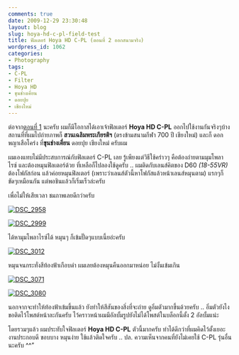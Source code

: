 ```yaml
---
comments: true
date: 2009-12-29 23:30:48
layout: blog
slug: hoya-hd-c-pl-field-test
title: ฟิลเตอร์ Hoya HD C-PL (ตอนที่ 2 ออกสนามจริง)
wordpress_id: 1062
categories:
- Photography
tags:
- C-PL
- Filter
- Hoya HD
- ขุนช่างเคี่ยน
- ดอยปุย
- เชียงใหม่
---
```


ต่อจาก[ตอนที่ 1](http://www.armno.in.th/20091219/%E0%B8%9F%E0%B8%B4%E0%B8%A5%E0%B9%80%E0%B8%95%E0%B8%AD%E0%B8%A3%E0%B9%8C-hoya-hd-cp-l-%E0%B8%95%E0%B8%AD%E0%B8%99%E0%B8%97%E0%B8%B5%E0%B9%88-1) นะครับ ผมก็มีโอกาสได้เอาเจ้าฟิลเตอร์ **Hoya HD C-PL** ออกไปใช้งานกันจริงๆบ้าง สถานที่ที่ผมไปถ่ายภาพก็ **สวนเฉลิมพระเกียรติฯ** (ตรงข้ามสนามกีฬา 700 ปี เชียงใหม่) และก็ ดอกพญาเสือโคร่ง ที่**ขุนช่างเคี่ยน** ดอยปุย เชียงใหม่ ครับผม

 

ผมเองแทบไม่มีประสบการณ์กับฟิลเตอร์ C-PL เลย รู้เพียงแต่วิธีใช้คร่าวๆ คือต้องถ่ายตามมุมโพลาไรซ์ และต้องหมุนฟิลเตอร์ด้วย ที่เหลือก็ไปลองใช้ดูครับ .. ผมติดกับเลนส์คิตของ D60 _(18-55VR)_ ต้องโฟกัสก่อน แล้วค่อยหมุนฟิลเตอร์ (เพราะว่าเลนส์ตัวนี้หาโฟกัสแล้วหน้าเลนส์หมุนตาม) แรกๆก็ขัดๆเหมือนกัน แต่พอชินแล้วก็เริ่มเร็วล่ะครับ

 

เพื่อไม่ให้เสียเวลา ชมภาพเลยดีกว่าครับ

 

[![DSC_2958](http://www.armno.in.th/wp-content/uploads/2009/12/DSC_2958_thumb.jpg)](http://www.armno.in.th/wp-content/uploads/2009/12/DSC_2958.jpg)

 

[![DSC_2999](http://www.armno.in.th/wp-content/uploads/2009/12/DSC_2999_thumb.jpg)](http://www.armno.in.th/wp-content/uploads/2009/12/DSC_2999.jpg)

 

ได้หามุมโพลาไรซ์ได้ หมุนๆ ก็เข้มปั๊ดๆแบบเนี้ยอ่ะครับ

  

[![DSC_3012](http://www.armno.in.th/wp-content/uploads/2009/12/DSC_3012_thumb.jpg)](http://www.armno.in.th/wp-content/uploads/2009/12/DSC_3012.jpg)

 

หมุนจนกระทั่งสีท้องฟ้าเกือบดำ ผมเลยต้องหมุนคืนออกมาหน่อย ไม่งั้นเข้มเกิน

 

[![DSC_3071](http://www.armno.in.th/wp-content/uploads/2009/12/DSC_3071_thumb.jpg)](http://www.armno.in.th/wp-content/uploads/2009/12/DSC_3071.jpg)

 

[![DSC_3080](http://www.armno.in.th/wp-content/uploads/2009/12/DSC_3080_thumb.jpg)](http://www.armno.in.th/wp-content/uploads/2009/12/DSC_3080.jpg)

 

นอกจากจะทำให้ท้องฟ้าเข้มขึ้นแล้ว ยังทำให้สีสันของสิ่งที่จะถ่าย ดูอิ่มตัวมากขึ้นด้วยครับ .. อิ่มตัวยังไง ขอติดไว้โพสต์หน้าละกันครับ ไว้คราวหน้าผมมีอัลบั้มรูปยังไม่ได้โพสต์ในบล็อกนี้ตั้ง 2 อัลบั้มแน่ะ

 

 

 

 

 

โดยรวมๆแล้ว ผมประทับใจฟิลเตอร์ **Hoya HD C-PL** ตัวนี้มากครับ ทำได้ดีกว่าที่ผมคิดไว้ตั้งเยอะ งานประกอบดี ขอบบาง หมุนง่าย ใช้แล้วติดใจครับ .. ปล. ความเห็นจากคนที่ยังไม่เคยใช้ C-PL รุ่นอื่นนะครับ ^^”
